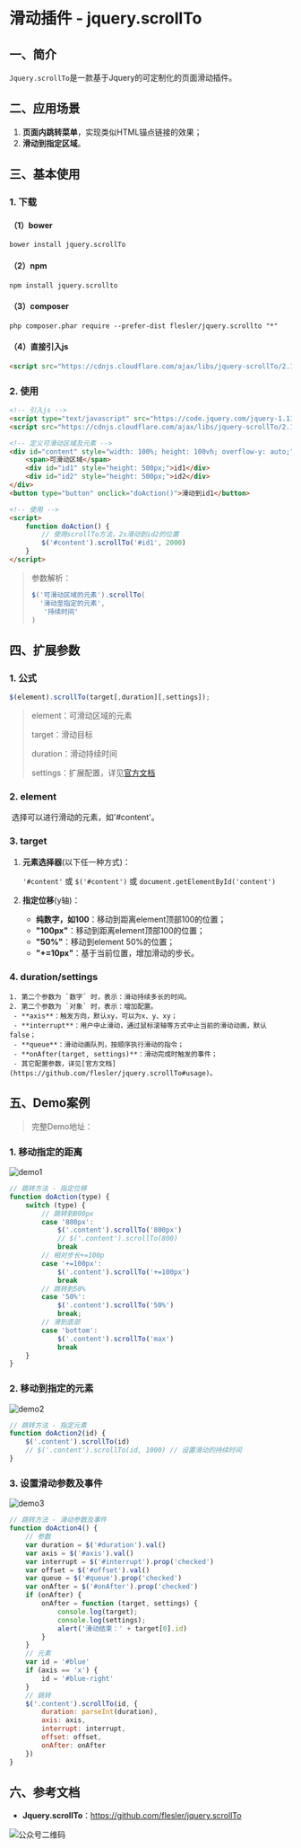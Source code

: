 # 滑动插件 - jquery.scrollTo

## 一、简介

​	`Jquery.scrollTo`是一款基于Jquery的可定制化的页面滑动插件。



## 二、应用场景

1. **页面内跳转菜单**，实现类似HTML锚点链接的效果；
2. **滑动到指定区域**。



## 三、基本使用

### 1. 下载

#### （1）bower

```shell
bower install jquery.scrollTo
```

#### （2）npm

```shell
npm install jquery.scrollto
```

#### （3）composer

```shell
php composer.phar require --prefer-dist flesler/jquery.scrollto "*"
```

#### （4）直接引入js

```html
<script src="https://cdnjs.cloudflare.com/ajax/libs/jquery-scrollTo/2.1.3/jquery.scrollTo.min.js"></script>
```

### 2. 使用

```html
<!-- 引入js -->
<script type="text/javascript" src="https://code.jquery.com/jquery-1.11.0.js"></script>
<script src="https://cdnjs.cloudflare.com/ajax/libs/jquery-scrollTo/2.1.3/jquery.scrollTo.min.js"></script>

<!-- 定义可滑动区域及元素 -->
<div id="content" style="width: 100%; height: 100vh; overflow-y: auto;">
    <span>可滑动区域</span>
    <div id="id1" style="height: 500px;">id1</div>
    <div id="id2" style="height: 500px;">id2</div>
</div>
<button type="button" onclick="doAction()">滑动到id1</button>

<!-- 使用 -->
<script>
    function doAction() {
        // 使用scrollTo方法，2s滑动到id2的位置
    	$('#content').scrollTo('#id1', 2000)
    }
</script>
```

>参数解析：
>
>```js
>$('可滑动区域的元素').scrollTo(
>	'滑动至指定的元素',
>    '持续时间'
>)
>```



## 四、扩展参数

### 1. 公式

```js
$(element).scrollTo(target[,duration][,settings]);
```

> element：可滑动区域的元素
>
> target：滑动目标
>
> duration：滑动持续时间
>
> settings：扩展配置，详见[官方文档](https://github.com/flesler/jquery.scrollTo#usage)

### 2. element

​	选择可以进行滑动的元素，如'#content'。

### 3. target

1. **元素选择器**(以下任一种方式)：

   `'#content'` 或 `$('#content')` 或 `document.getElementById('content')`

2. **指定位移**(y轴)：

   - **纯数字，如100**：移动到距离element顶部100的位置；
   - **"100px"**：移动到距离element顶部100的位置；
   - **"50%"**：移动到element 50%的位置；
   - **"+=10px"**：基于当前位置，增加滑动的步长。

### 4. duration/settings

	1. 第二个参数为 `数字` 时，表示：滑动持续多长的时间。
 	2. 第二个参数为 `对象` 时，表示：增加配置。
     - **axis**：触发方向，默认xy，可以为x、y、xy；
     - **interrupt**：用户中止滑动，通过鼠标滚轴等方式中止当前的滑动动画，默认false；
     - **queue**：滑动动画队列，按顺序执行滑动的指令；
     - **onAfter(target, settings)**：滑动完成时触发的事件；
     - 其它配置参数，详见[官方文档](https://github.com/flesler/jquery.scrollTo#usage)。



## 五、Demo案例

> 完整Demo地址：

### 1. 移动指定的距离

![demo1](https://s3.bmp.ovh/imgs/2022/04/05/5e55c02d72e1db05.gif)

```js
// 跳转方法 - 指定位移
function doAction(type) {
    switch (type) {
        // 跳转到800px
        case '800px':
            $('.content').scrollTo('800px')
            // $('.content').scrollTo(800)
            break
        // 相对步长+=100p
        case '+=100px':
            $('.content').scrollTo('+=100px')
            break
        // 跳转到50%
        case '50%':
            $('.content').scrollTo('50%')
            break;
        // 滑到底部
        case 'bottom':
            $('.content').scrollTo('max')
            break
    }
}
```

### 2. 移动到指定的元素

![demo2](https://s3.bmp.ovh/imgs/2022/04/05/7f480fb7539968bd.gif)

```js
// 跳转方法 - 指定元素
function doAction2(id) {
    $('.content').scrollTo(id)
    // $('.content').scrollTo(id, 1000) // 设置滑动的持续时间
}
```

### 3. 设置滑动参数及事件

![demo3](https://s3.bmp.ovh/imgs/2022/04/05/af4ff086d0f8b00c.gif)

```js
// 跳转方法 - 滑动参数及事件
function doAction4() {
    // 参数
    var duration = $('#duration').val()
    var axis = $('#axis').val()
    var interrupt = $('#interrupt').prop('checked')
    var offset = $('#offset').val()
    var queue = $('#queue').prop('checked')
    var onAfter = $('#onAfter').prop('checked')
    if (onAfter) {
        onAfter = function (target, settings) {
            console.log(target);
            console.log(settings);
            alert('滑动结束：' + target[0].id)
        }
    }
    // 元素
    var id = '#blue'
    if (axis == 'x') {
        id = '#blue-right'
    }
    // 跳转
    $('.content').scrollTo(id, {
        duration: parseInt(duration),
        axis: axis,
        interrupt: interrupt,
        offset: offset,
        onAfter: onAfter
    })
}
```



## 六、参考文档

- **Jquery.scrollTo**：https://github.com/flesler/jquery.scrollTo



![公众号二维码](https://s3.bmp.ovh/imgs/2022/04/05/b28ba60b71730f54.png)